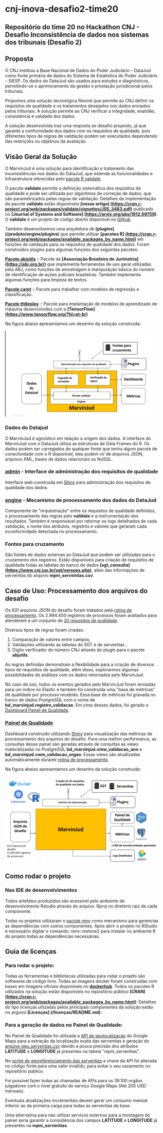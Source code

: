 # cnj-inova-desafio2-time20

## Repositório do time 20  no Hackathon CNJ - Desafio Inconsistência de dados nos sistemas dos tribunais (Desafio 2)


## Proposta

O CNJ instituiu a Base Nacional de Dados do Poder Judiciário – DataJud como fonte primária de dados do Sistema de Estatística do Poder Judiciário – SIESP. Os dados do DataJud são usados para estudos e diagnósticos, permitindo-se o aprimoramento da gestão e prestação jurisdicional pelos tribunais.

Propomos uma solução tecnológica flexível que permite ao CNJ definir os requisitos de qualidade  e os tratamentos desejados nos dados enviados pelos tribunais. A solução permite ao CNJ verificar a integridade, exatidão, consistência e validade dos dados. 

A solução desenvolvida traz uma resposta ao desafio proposto, já que garante a conformidade dos dados com os requisitos de qualidade, pois diferentes tipos de regras de validação podem ser executados dependendo das restrições ou objetivos da avaliação.



## Visão Geral da Solução

O MarvinJud é uma solução para identificação e tratamento das inconsistências nos dados do DataJud, que estende as funcionalidades e infraestrutura oferecidas pelo [pacote R validate](https://cran.r-project.org/web/packages/validate/index.html).

O pacote **validate** permite a definição sistemática dos requisitos de qualidade e pode ser utilizada por algoritmos de correção de dados, que são parametrizados pelas regras de validação. Detalhes da implementação do pacote **validate** estão disponíveis **[nesse artigo] (https://cran.r-project.org/web/packages/validate/vignettes/JSS_3483.pdf)** publicado  no **[Journal of Systems and Software] (https://arxiv.org/abs/1912.09759)**. O **validate** é um projeto de código aberto disponível no [Github](https://github.com/data-cleaning/validate).
 
Também desenvolvemos uma arquitetura de **[plugins] (/produto/engine/plugins)**  que permite utilizar **[pacotes R] (https://cran.r-project.org/web/packages/available_packages_by_name.html)** em funções de validação para os requisitos de qualidade dos dados. Foram construídos plugins para algumas funções dos seguintes pacotes:

**[Pacote abjutils](https://cran.r-project.org/package=abjutils)** :: Pacote da   **[Associação Brasileira de Jurimetria] (https://abj.org.br/)** que implementa ferramentas de uso geral utilizadas pela ABJ, como funções de amostragem e manipulação básica do número de identificação de ações judiciais brasileiras. Também implementa algumas funções para limpeza de textos.

**[Pacote caret](https://cran.r-project.org/web/packages/caret/index.html)** :: Pacote para trabalhar com modelos de regressão e classificação.

**[Pacote tfdleploy](https://cran.r-project.org/web/packages/tfdeploy/index.html)** :: Pacote para implantação de modelos de aprendizado de máquina desenvolvidos com o **[TensorFlow] (https://www.tensorflow.org/?hl=pt-br)**

Na figura abaixo apresentamos um desenho da solução  construída:


![Visão geral da arquiteteura](docs/visao_geral.png "Arquitetura do processamento")


### Dados do Datajud
O MarvinJud é agnóstico em relação a origem dos dados. A interface do MarvinJud com o DataJud utiliza as estruturas de Data Frames do R. Os dados podem ser carregados de qualquer fonte que tenha algum pacote de conectividade com o R disponível, eles podem vir de arquivos JSON, arquivos XML, bases de dados relacionais ou NoSQL.

### [admin](/produto/admin/) - Interface de administração dos requisitos de qualidade
Interface web construída em [Shiny](https://shiny.rstudio.com/) para administração dos requisitos de qualidade dos dados.

### [engine](/produto/engine/) - Mecanismo de processamento dos dados do DataJud
Componente de "orquestração" entre os requisitos de qualidade definidos, o processamento das regras pelo **validate** e a instrumentação dos resultados. Também é responsável por retornar os logs detalhados de cada validação, o nome dos atributos, registros e  valores que geraram cada  inconformidade detectada no processamento.

### Fontes para cruzamento
São fontes de dados externas ao DataJud que podem ser utilizadas para o cruzamento dos registros. Estão disponíveis para criação de requisitos de qualidade todas as tabelas do banco de dados **[sgt_consulta] (https://www.cnj.jus.br/sgt/versoes.php)**, além das informações de serventias do arquivo **mpm_serventias.csv**.



## Caso de Uso: Processamento dos arquivos do desafio

Os 631 arquivos JSON do desafio foram tratados pela [rotina de processamento](caso_de_uso/processa-json-desafio).
Os 2.994.450 registros de processos foram avaliados para atenderem a um conjunto de [20 requisitos de qualidade](link_regras). 

Diversos tipos de regras foram criadas:

1. Comparação de valores entre campos;
2. Validações utilizando as tabelas do SGT e de serventias ;
3. Digito verificador do número CNJ através do plugin para o pacote **abjutils**.
 
As regras definidas demonstram a flexibilidade para a criação de diversos tipos de requisitos de qualidade, além disso, explorarmos algumas possibilidades de análises com os dados retornados pelo MarvinJud. 

No caso de uso, todos os eventos gerados pelo MarvinJud foram enviadas para um indíce no Elastic e também foi construída uma "base de métricas" de qualidade por processo recebido. Essa base de métricas foi gravada no banco de dados PostgreSQL com o nome de **bd_marvinjud.registro_validacao**. Em cima desses dados, foi gerado o [Dashboard Painel de Qualidade](/caso_de_uso/painel-qualidade).


### [Painel de Qualidade](/caso_de_uso/painel-qualidade)
Dashboard construído utilizando  [Shiny](https://shiny.rstudio.com/) para visualização das métricas de processamento dos arquivos do desafio. Para uma melhor performance, as consultas desse painel são geradas através de consultas as views materializadas no PostgreSQL **bd_marvinjud.vmw_validacao_ano** e **bd_marvinjud.vwm_validacao_orgao**. Essas views são atualizadas automaticamente durante [rotina de processamento](caso_de_uso/processa-json-desafio).

Na figura abaixo apresentamos um desenho da solução  construída:


![Visão geral da arquiteteura](docs/visao_geral_arquivos_desafio.png "Arquitetura do processamento")

## Como rodar o projeto


### Nas IDE de desenvolvimentos

Todos artefatos produzidos são acessível pelo ambiente de desenvolvimento Rstudio através do arquivo .Rproj no diretório raiz de cada componente. 

Todas os projetos utilizaram o  [pacote renv](https://rstudio.github.io/renv/articles/renv.html) como mecanismo para gerencias as dependências com outros componentes. Após abrir o projeto no RStudio é necessário digitar o comando: renv::restore() para instalar no ambiente R do projeto todas as dependências necessárias.


## Guia de licenças


### Para rodar o projeto:
Todas as ferramentas e bibliotecas utilizadas para rodar o projeto são softwares de código livre.
Todas as imagens docker foram construidas com bases em imagens oficiais disponíveis no **[dockerhub](https://hub.docker.com/)**.
Todos os pacotes R utilizados na solução estão disponíveis no repositório público **[CRAN] (https://cran.r-project.org/web/packages/available_packages_by_name.html)**:
Detalhes do tipo licenças utlizadas pelos principais componentes da solução estão no arguivo **[Licenças] (/licenças/README.md)**:
	
### Para a geração de dados no Painel de Qualidade:

No Painel de Qualidade foi utilizada a [API de geolocalização](https://developers.google.com/maps/documentation/geocoding/overview) do Google Maps para a extração da localização exata das serventias e geração do [arquivo geo_serventias.csv](dados/geo_serventias.csv) devido a pouca precisão dos atributos **LATITUDE** e **LONGITUDE** já presentes na tabela "mpm_serventias".

No [script de georeferenciamento das serventias](/caso_de_uso/painel-qualidade/utilitarios/extrator_geo_serventias/extrator_geo_serventias.R)  a chave da API foi alterada no código fonte para uma valor inválido, para evitar o seu vazamento no repositório público.

Foi possível fazer todas as chamadas de APIs para os 39.100 orgãos julgadores com o nível gratuíto do serviço Google Maps (Até 200 USD mensais).	

Eventuais atualizações incrementais devem gerar um consumo mensal inferior  ao da primeira carga para todas as serventias da base.

Uma alternativa para não utilizar serviços externos para a montagem do painel seria garantir a consistência dos campos **LATITUDE** e **LONGITUDE** já presentes na **mpm_serventias**.
